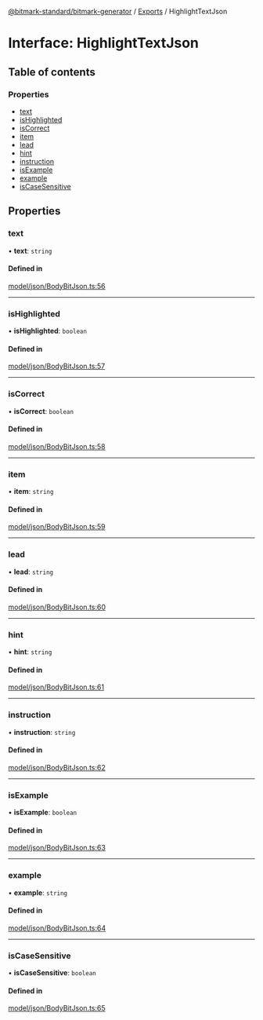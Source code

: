 [@bitmark-standard/bitmark-generator](../API.md) / [Exports](../modules.md) / HighlightTextJson

# Interface: HighlightTextJson

## Table of contents

### Properties

- [text](HighlightTextJson.md#text)
- [isHighlighted](HighlightTextJson.md#isHighlighted)
- [isCorrect](HighlightTextJson.md#isCorrect)
- [item](HighlightTextJson.md#item)
- [lead](HighlightTextJson.md#lead)
- [hint](HighlightTextJson.md#hint)
- [instruction](HighlightTextJson.md#instruction)
- [isExample](HighlightTextJson.md#isExample)
- [example](HighlightTextJson.md#example)
- [isCaseSensitive](HighlightTextJson.md#isCaseSensitive)

## Properties

### text

• **text**: `string`

#### Defined in

[model/json/BodyBitJson.ts:56](https://github.com/getMoreBrain/bitmark-generator/blob/416295c/src/model/json/BodyBitJson.ts#L56)

___

### isHighlighted

• **isHighlighted**: `boolean`

#### Defined in

[model/json/BodyBitJson.ts:57](https://github.com/getMoreBrain/bitmark-generator/blob/416295c/src/model/json/BodyBitJson.ts#L57)

___

### isCorrect

• **isCorrect**: `boolean`

#### Defined in

[model/json/BodyBitJson.ts:58](https://github.com/getMoreBrain/bitmark-generator/blob/416295c/src/model/json/BodyBitJson.ts#L58)

___

### item

• **item**: `string`

#### Defined in

[model/json/BodyBitJson.ts:59](https://github.com/getMoreBrain/bitmark-generator/blob/416295c/src/model/json/BodyBitJson.ts#L59)

___

### lead

• **lead**: `string`

#### Defined in

[model/json/BodyBitJson.ts:60](https://github.com/getMoreBrain/bitmark-generator/blob/416295c/src/model/json/BodyBitJson.ts#L60)

___

### hint

• **hint**: `string`

#### Defined in

[model/json/BodyBitJson.ts:61](https://github.com/getMoreBrain/bitmark-generator/blob/416295c/src/model/json/BodyBitJson.ts#L61)

___

### instruction

• **instruction**: `string`

#### Defined in

[model/json/BodyBitJson.ts:62](https://github.com/getMoreBrain/bitmark-generator/blob/416295c/src/model/json/BodyBitJson.ts#L62)

___

### isExample

• **isExample**: `boolean`

#### Defined in

[model/json/BodyBitJson.ts:63](https://github.com/getMoreBrain/bitmark-generator/blob/416295c/src/model/json/BodyBitJson.ts#L63)

___

### example

• **example**: `string`

#### Defined in

[model/json/BodyBitJson.ts:64](https://github.com/getMoreBrain/bitmark-generator/blob/416295c/src/model/json/BodyBitJson.ts#L64)

___

### isCaseSensitive

• **isCaseSensitive**: `boolean`

#### Defined in

[model/json/BodyBitJson.ts:65](https://github.com/getMoreBrain/bitmark-generator/blob/416295c/src/model/json/BodyBitJson.ts#L65)
